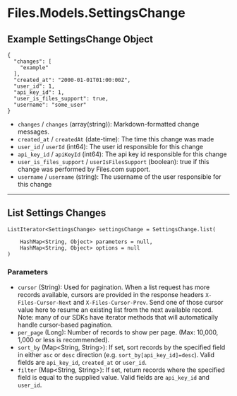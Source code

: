 # Files.Models.SettingsChange

## Example SettingsChange Object

```
{
  "changes": [
    "example"
  ],
  "created_at": "2000-01-01T01:00:00Z",
  "user_id": 1,
  "api_key_id": 1,
  "user_is_files_support": true,
  "username": "some_user"
}
```

* `changes` / `changes`  (array(string)): Markdown-formatted change messages.
* `created_at` / `createdAt`  (date-time): The time this change was made
* `user_id` / `userId`  (int64): The user id responsible for this change
* `api_key_id` / `apiKeyId`  (int64): The api key id responsible for this change
* `user_is_files_support` / `userIsFilesSupport`  (boolean): true if this change was performed by Files.com support.
* `username` / `username`  (string): The username of the user responsible for this change


---

## List Settings Changes

```
ListIterator<SettingsChange> settingsChange = SettingsChange.list(
    
    HashMap<String, Object> parameters = null,
    HashMap<String, Object> options = null
)
```

### Parameters

* `cursor` (String): Used for pagination.  When a list request has more records available, cursors are provided in the response headers `X-Files-Cursor-Next` and `X-Files-Cursor-Prev`.  Send one of those cursor value here to resume an existing list from the next available record.  Note: many of our SDKs have iterator methods that will automatically handle cursor-based pagination.
* `per_page` (Long): Number of records to show per page.  (Max: 10,000, 1,000 or less is recommended).
* `sort_by` (Map<String, String>): If set, sort records by the specified field in either `asc` or `desc` direction (e.g. `sort_by[api_key_id]=desc`). Valid fields are `api_key_id`, `created_at` or `user_id`.
* `filter` (Map<String, String>): If set, return records where the specified field is equal to the supplied value. Valid fields are `api_key_id` and `user_id`.
